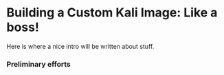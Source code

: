 Building a Custom Kali Image: Like a boss!
===========================================

Here is where a nice intro will be written about stuff.

### Preliminary efforts


